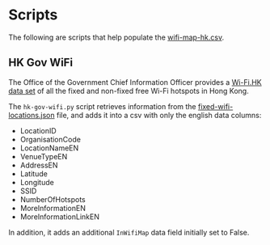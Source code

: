 # Scripts
The following are scripts that help populate the [wifi-map-hk.csv](https://github.com/yilverdeja/wifi-map-tracker-hk/blob/main/wifi-map-hk.csv).

## HK Gov WiFi
The Office of the Government Chief Information Officer provides a [Wi-Fi.HK data set](https://data.gov.hk/en-data/dataset/hk-ogcio-ogcio_hp-wi-fi-hk-locations) of all the fixed and non-fixed free Wi-Fi hotspots in Hong Kong. 

The `hk-gov-wifi.py` script retrieves information from the [fixed-wifi-locations.json](https://www.ogcio.gov.hk/en/our_work/community/common_wifi_branding/fixed-wi-fi-hk-locations.json) file, and adds it into a csv with only the english data columns:
* LocationID
* OrganisationCode
* LocationNameEN
* VenueTypeEN
* AddressEN
* Latitude
* Longitude
* SSID
* NumberOfHotspots
* MoreInformationEN
* MoreInformationLinkEN

In addition, it adds an additional `InWifiMap` data field initially set to False.
